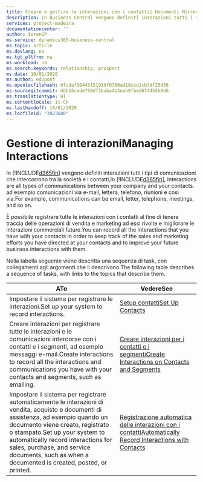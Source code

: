 ```yaml
---
title: Creare e gestire le interazioni con i contatti| Documenti Microsoft
description: In Business Central vengono definiti interazioni tutti i tipi di comunicazioni che intercorrono tra la società e i contatti, ad esempio comunicazioni via e-mail, lettera, telefono, riunioni e così via.
services: project-madeira
documentationcenter: ''
author: SorenGP
ms.service: dynamics365-business-central
ms.topic: article
ms.devlang: na
ms.tgt_pltfrm: na
ms.workload: na
ms.search.keywords: relationship, prospect
ms.date: 10/01/2020
ms.author: edupont
ms.openlocfilehash: 0fcdaf30443151919f0760ad18cce1cb7df25d36
ms.sourcegitcommit: ddbb5cede750df1baba4b3eab8fbed6744b5b9d6
ms.translationtype: HT
ms.contentlocale: it-CH
ms.lasthandoff: 10/01/2020
ms.locfileid: "3923688"
---
```

# <a name="managing-interactions"></a><span data-ttu-id="f91cb-104">Gestione di interazioni</span><span class="sxs-lookup"><span data-stu-id="f91cb-104">Managing Interactions</span></span>
<span data-ttu-id="f91cb-105">In [!INCLUDE[d365fin](includes/d365fin_md.md)] vengono definiti interazioni tutti i tipi di comunicazioni che intercorrono tra la società e i contatti,</span><span class="sxs-lookup"><span data-stu-id="f91cb-105">In [!INCLUDE[d365fin](includes/d365fin_md.md)], interactions are all types of communications between your company and your contacts.</span></span> <span data-ttu-id="f91cb-106">ad esempio comunicazioni via e-mail, lettera, telefono, riunioni e così via.</span><span class="sxs-lookup"><span data-stu-id="f91cb-106">For example, communications can be email, letter, telephone, meetings, and so on.</span></span>

<span data-ttu-id="f91cb-107">È possibile registrare tutte le interazioni con i contatti al fine di tenere traccia delle operazioni di vendita e marketing ad essi rivolte e migliorare le interazioni commerciali future.</span><span class="sxs-lookup"><span data-stu-id="f91cb-107">You can record all the interactions that you have with your contacts in order to keep track of the sales and marketing efforts you have directed at your contacts and to improve your future business interactions with them.</span></span>

<span data-ttu-id="f91cb-108">Nella tabella seguente viene descritta una sequenza di task, con collegamenti agli argomenti che li descrivono.</span><span class="sxs-lookup"><span data-stu-id="f91cb-108">The following table describes a sequence of tasks, with links to the topics that describe them.</span></span>

| <span data-ttu-id="f91cb-109">A</span><span class="sxs-lookup"><span data-stu-id="f91cb-109">To</span></span> | <span data-ttu-id="f91cb-110">Vedere</span><span class="sxs-lookup"><span data-stu-id="f91cb-110">See</span></span> |
| --- | --- |
| <span data-ttu-id="f91cb-111">Impostare il sistema per registrare le interazioni.</span><span class="sxs-lookup"><span data-stu-id="f91cb-111">Set up your system to record interactions.</span></span> |[<span data-ttu-id="f91cb-112">Setup contatti</span><span class="sxs-lookup"><span data-stu-id="f91cb-112">Set Up Contacts</span></span>](marketing-setup-contacts.md) |
|<span data-ttu-id="f91cb-113">Creare interazioni per registrare tutte le interazioni e le comunicazioni intercorse con i contatti e i segmenti, ad esempio messaggi e-mail.</span><span class="sxs-lookup"><span data-stu-id="f91cb-113">Create interactions to record all the interactions and communications you have with your contacts and segments, such as emailing.</span></span>|[<span data-ttu-id="f91cb-114">Creare interazioni per i contatti e i segmenti</span><span class="sxs-lookup"><span data-stu-id="f91cb-114">Create Interactions on Contacts and Segments</span></span>](marketing-how-create-interactions.md)|
|<span data-ttu-id="f91cb-115">Impostare il sistema per registrare automaticamente le interazioni di vendita, acquisto e documenti di assistenza, ad esempio quando un documento viene creato, registrato o stampato.</span><span class="sxs-lookup"><span data-stu-id="f91cb-115">Set up your system to automatically record interactions for sales, purchase, and service documents, such as when a documented is created, posted, or printed.</span></span>|[<span data-ttu-id="f91cb-116">Registrazione automatica delle interazioni con i contatti</span><span class="sxs-lookup"><span data-stu-id="f91cb-116">Automatically Record Interactions with Contacts</span></span>](marketing-auto-record-interactions.md)|
